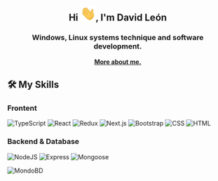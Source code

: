 <section>
<div align="center">
  <h1 align="center">
    Hi <img width="35" src="https://github.com/1999AZZAR/1999AZZAR/blob/main/resources/img/waving.gif">, I'm David León
  </h1>
  <h3 align="center">
    <b>Windows, Linux systems technique and software development.</b>
  </h3>
  <a href="https://main--imaginative-clafoutis-b4c6c7.netlify.app/"><b>More about me.</b></a>
</div>
</section>
<section>
  
## 🛠️ My Skills
### Frontent
<!--
![JavaScript](https://img.shields.io/badge/-JavaScript-111?&logo=JavaScript)
-->
![TypeScript](https://img.shields.io/badge/-TypeScript-111?&logo=TypeScript&logoColor=007ACC)
![React](https://img.shields.io/badge/-React-111?&logo=React)
![Redux](https://img.shields.io/badge/-Redux-111?&logo=Redux)
![Next.js](https://img.shields.io/badge/-Next.js-111?&logo=Next.js)
![Bootstrap](https://img.shields.io/badge/-Bootstrap-111?&logo=Bootstrap)
![CSS](https://img.shields.io/badge/-CSS-111?&logo=CSS3)
![HTML](https://img.shields.io/badge/-HTML-111?&logo=HTML5)
<!--
![GraphQL](https://img.shields.io/badge/-GraphQL-111?&logo=GraphQL)
![Python](https://img.shields.io/badge/-Python-111?&logo=Python)
-->
### Backend & Database
<!--
![NenoJS](https://img.shields.io/badge/-DenoJS-111?&logo=DenoJS)
-->
![NodeJS](https://img.shields.io/badge/-NodeJS-111?&logo=NodeJS)
![Express](https://img.shields.io/badge/-Express-111?&logo=Express)
![Mongoose](https://img.shields.io/badge/-Mongoose-111?&logo=Mongoose)

![MondoBD](https://img.shields.io/badge/-MondoBD-111?&logo=MondoBD)
<!--
![SQL](https://img.shields.io/badge/-MondoBD-111?&logo=MondoBD)
-->

<!--
### Machine Learning
![Python](https://img.shields.io/badge/-Python-111?&logo=Python)
![Tensorflow](https://img.shields.io/badge/-Tensorflow-111?&logo=Tensorflow)
-->
</section>

<br />

<section>

<!--
## Meet me at
&emsp;
<a href="https://www.freecodecamp.org/DevDavidleon">
    ![Freecodecamp](https://img.shields.io/badge/-Freecodecamp-111?&logo=Freecodecamp)
</a>
<a href="https://www.linkedin.com/in/jes%C3%BAs-david-le%C3%B3n-chito-19a30b250/">
    ![Linkedin](https://img.shields.io/badge/-Linkedin-111?&logo=Linkedin)
</a>
<a href="https://replit.com/@J-DavidDavid3">
    ![CodePen](https://img.shields.io/badge/-Replit-111?&logo=Replit)
</a>
-->
<!--  
<a href="https://stackoverflow.com/users/14958897/berkeli">
    ![StackOverflow: berkeli](https://img.shields.io/stackexchange/stackoverflow/r/14958897?style=social)
</a>
-->
</section

<!--
- 🔭 I’m currently working on ...
- 🌱 I’m currently learning ...
- 👯 I’m looking to collaborate on ...
- 🤔 I’m looking for help with ...
- 💬 Ask me about ...
- 📫 How to reach me: ...
- 😄 Pronouns: ...
- ⚡ Fun fact: ...
-->
